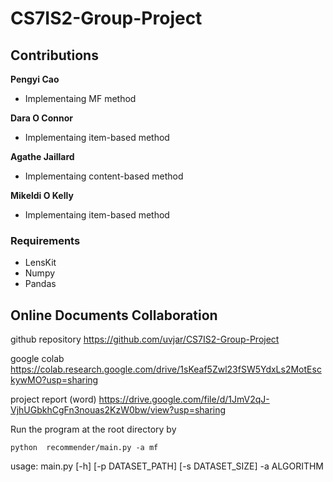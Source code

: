 # CS7IS2-Group-Project

## Contributions

**Pengyi Cao**

* Implementaing MF method

**Dara O Connor**

* Implementaing item-based method

**Agathe Jaillard**

* Implementaing content-based method

**Mikeldi O Kelly**

* Implementaing item-based method


### Requirements
    
* LensKit
* Numpy
* Pandas


## Online Documents Collaboration 
github repository
https://github.com/uvjar/CS7IS2-Group-Project

google colab
https://colab.research.google.com/drive/1sKeaf5Zwl23fSW5YdxLs2MotEsckywMO?usp=sharing

project report (word)
https://drive.google.com/file/d/1JmV2qJ-VjhUGbkhCgFn3nouas2KzW0bw/view?usp=sharing







Run the program at the root directory by

`python  recommender/main.py -a mf`

usage: main.py [-h] [-p DATASET_PATH] [-s DATASET_SIZE] -a ALGORITHM
